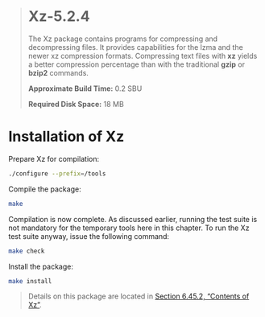 > # Xz-5.2.4
>
> The Xz package contains programs for compressing and decompressing files. It provides capabilities for the lzma and the newer xz compression formats. Compressing text files with **xz** yields a better compression percentage than with the traditional **gzip** or **bzip2** commands.
>
> **Approximate Build Time:** 0.2 SBU
>
> **Required Disk Space:** 18 MB

# Installation of Xz

Prepare Xz for compilation:

```sh
./configure --prefix=/tools
```

Compile the package:

```sh
make
```

Compilation is now complete. As discussed earlier, running the test suite is not mandatory for the temporary tools here in this chapter. To run the Xz test suite anyway, issue the following command:

```sh
make check
```

Install the package:

```sh
make install
```

> Details on this package are located in [Section 6.45.2, “Contents of Xz”](../06-Installing-Basic-System-Software/45-Xz-5.2.4.md).
